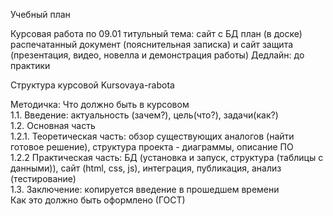 Учебный план

Курсовая работа по 09.01
титульный
тема: сайт с БД
план (в доске)
распечатанный документ (пояснительная записка) и сайт
защита  (презентация, видео, новелла и демонстрация работы)
Дедлайн: до практики

Структура курсовой Kursovaya-rabota

Методичка:
Что должно быть в курсовом <br>
1.1. Введение: актуальность (зачем?), цель(что?), задачи(как?) <br>
1.2. Основная часть<br>
1.2.1. Теоретическая часть: обзор существующих аналогов (найти готовое решение), структура проекта - диаграммы,  описание ПО<br>
1.2.2 Практическая часть: БД (установка и запуск, структура (таблицы с данными)), сайт (html, css, js), интеграция, публикация, анализ (тестирование) <br>
1.3. Заключение: копируется введение в прошедшем времени<br>
Как это должно быть оформлено (ГОСТ)<br>

